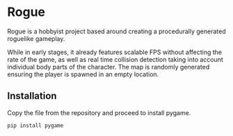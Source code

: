# Rogue

Rogue is a hobbyist project based around creating a procedurally generated roguelike gameplay. 

While in early stages, it already features scalable FPS without affecting the rate of the game, as well as real time collision detection taking into account individual body parts of the character. The map is randomly generated ensuring the player is spawned in an empty location.



## Installation

Copy the file from the repository and proceed to install pygame.


```bash
pip install pygame
```
